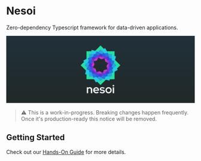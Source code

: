 # Nesoi
Zero-dependency Typescript framework for data-driven applications.

![Logo](/docs/header.png)

> :warning: This is a work-in-progress. Breaking changes happen frequently. Once it's production-ready this notice will be removed.

## Getting Started

Check out our [Hands-On Guide](/docs/HANDS-ON.md) for more details.